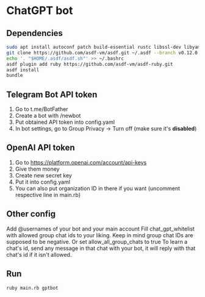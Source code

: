 # ChatGPT bot

## Dependencies

```bash
sudo apt install autoconf patch build-essential rustc libssl-dev libyaml-dev libreadline6-dev zlib1g-dev libgmp-dev libncurses5-dev libffi-dev libgdbm6 libgdbm-dev libdb-dev uuid-dev
git clone https://github.com/asdf-vm/asdf.git ~/.asdf --branch v0.12.0
echo '. "$HOME/.asdf/asdf.sh"' >> ~/.bashrc
asdf plugin add ruby https://github.com/asdf-vm/asdf-ruby.git
asdf install
bundle
```

## Telegram Bot API token

1. Go to t.me/BotFather
2. Create a bot with /newbot
3. Put obtained API token into config.yaml
4. In bot settings, go to Group Privacy -> Turn off (make sure it's **disabled**)

## OpenAI API token

1. Go to <https://platform.openai.com/account/api-keys>
2. Give them money
3. Create new secret key
4. Put it into config.yaml
5. You can also put organization ID in there if you want (uncomment respective line in main.rb)

## Other config

Add @usernames of your bot and your main account
Fill chat_gpt_whitelist with allowed group chat ids to your liking. Keep in mind group chat IDs are supposed to be negative. Or set allow_all_group_chats to true
To learn a chat's id, send any message in that chat with your bot, it will reply with that chat's id if it isn't allowed.

## Run

`ruby main.rb gptbot`
